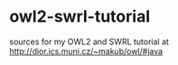 # owl2-swrl-tutorial
sources for my OWL2 and SWRL tutorial at http://dior.ics.muni.cz/~makub/owl/#java
